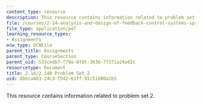 ```yaml
---
content_type: resource
description: This resource contains information related to problem set 2.
file: /courses/2-14-analysis-and-design-of-feedback-control-systems-spring-2014/8beca46324c3f54261ff91c51600a2b3_MIT2_14S14_Problem_Set_2.pdf
file_type: application/pdf
learning_resource_types:
- Assignments
ocw_type: OCWFile
parent_title: Assignments
parent_type: CourseSection
parent_uid: 533cedb7-f79a-8f05-3636-7f371a24a02c
resourcetype: Document
title: 2.14/2.140 Problem Set 2
uid: 8beca463-24c3-f542-61ff-91c51600a2b3
---
```

This resource contains information related to problem set 2.

